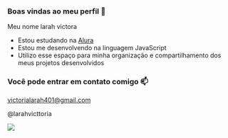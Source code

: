 ### Boas vindas ao meu perfil 💙

Meu nome larah victora

- Estou estudando na [Alura](https://www.alura.com.br)
- Estou me desenvolvendo na linguagem JavaScript
- Utilizo esse espaço para minha organização e compartilhamento dos meus projetos desenvolvidos
### Você pode entrar em contato comigo 📫

victorialarah401@gmail.com

@larahvicttoria

![](https://media1.tenor.com/m/r12jQIx2zbIAAAAC/smile-bubbles.gif)


